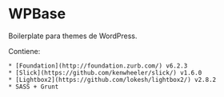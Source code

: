 # WPBase

Boilerplate para themes de WordPress.

Contiene:

    * [Foundation](http://foundation.zurb.com/) v6.2.3
    * [Slick](https://github.com/kenwheeler/slick/) v1.6.0
    * [Lightbox2](https://github.com/lokesh/lightbox2/) v2.8.2
    * SASS + Grunt
